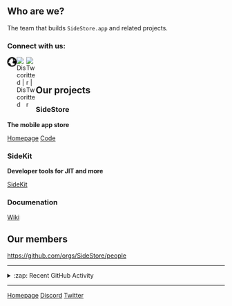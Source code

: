 <!-- 
Docs: How to use GitHub README and actions to auto-generate embedded content.
https://github.com/anuraghazra/github-readme-stats
https://www.youtube.com/watch?v=n6d4KHSKqGk
https://github.com/rahuldkjain/github-profile-readme-generator
 -->

## Who are we?

The team that builds `SideStore.app` and related projects.

### Connect with us:

<!--
[![Website](https://img.shields.io/website?label=sidestore.io&style=for-the-badge&url=https://sidestore.io)](https://sidestore.io)
[![Twitter Follow](https://img.shields.io/twitter/follow/sidestore_io?color=1DA1F2&logo=twitter&style=for-the-badge)](https://twitter.com/intent/follow?original_referer=https%3A%2F%2Fgithub.com%2Fsidestore&screen_name=sidestore)
[![GitHub Followers](https://img.shields.io/github/followers/sidestore?style=for-the-badge)]()
[![GitHub Sponsors](https://img.shields.io/github/sponsors/sidestore?style=for-the-badge
)]() 
-->

[<img align="left" alt="sidestore.io" width="22px" src="https://raw.githubusercontent.com/iconic/open-iconic/master/svg/globe.svg" />][website]
[<img align="left" alt="Discord | Discord" width="22px" src="https://cdn.jsdelivr.net/npm/simple-icons@v3/icons/discord.svg" />][discord]
[<img align="left" alt="Twitter | Twitter" width="22px" src="https://cdn.jsdelivr.net/npm/simple-icons@v3/icons/twitter.svg" />][twitter]

<br />
<br />

## Our projects

### SideStore

__The mobile app store__

[Homepage][website]
[Code][git.sidestore]

### SideKit

__Developer tools for JIT and more__

[SideKit][git.sidekit]

### Documenation

[Wiki][wiki]

## Our members

https://github.com/orgs/SideStore/people

---

<details>
  <summary>:zap: Recent GitHub Activity</summary>

<!--START_SECTION:activity-->
1. ❗️ Closed issue [#439](https://github.com/SideStore/SideStore/issues/439) in [SideStore/SideStore](https://github.com/SideStore/SideStore)
2. 🗣 Commented on [#439](https://github.com/SideStore/SideStore/issues/439) in [SideStore/SideStore](https://github.com/SideStore/SideStore)
3. ❗️ Closed issue [#440](https://github.com/SideStore/SideStore/issues/440) in [SideStore/SideStore](https://github.com/SideStore/SideStore)
4. 🗣 Commented on [#440](https://github.com/SideStore/SideStore/issues/440) in [SideStore/SideStore](https://github.com/SideStore/SideStore)
5. ❗️ Opened issue [#440](https://github.com/SideStore/SideStore/issues/440) in [SideStore/SideStore](https://github.com/SideStore/SideStore)
6. ❗️ Opened issue [#439](https://github.com/SideStore/SideStore/issues/439) in [SideStore/SideStore](https://github.com/SideStore/SideStore)
7. ❗️ Closed issue [#438](https://github.com/SideStore/SideStore/issues/438) in [SideStore/SideStore](https://github.com/SideStore/SideStore)
8. 🗣 Commented on [#438](https://github.com/SideStore/SideStore/issues/438) in [SideStore/SideStore](https://github.com/SideStore/SideStore)
9. 🗣 Commented on [#438](https://github.com/SideStore/SideStore/issues/438) in [SideStore/SideStore](https://github.com/SideStore/SideStore)
10. 🗣 Commented on [#344](https://github.com/SideStore/SideStore/issues/344) in [SideStore/SideStore](https://github.com/SideStore/SideStore)
11. ❗️ Opened issue [#438](https://github.com/SideStore/SideStore/issues/438) in [SideStore/SideStore](https://github.com/SideStore/SideStore)
12. ❗️ Closed issue [#437](https://github.com/SideStore/SideStore/issues/437) in [SideStore/SideStore](https://github.com/SideStore/SideStore)
13. 🗣 Commented on [#437](https://github.com/SideStore/SideStore/issues/437) in [SideStore/SideStore](https://github.com/SideStore/SideStore)
14. 🗣 Commented on [#344](https://github.com/SideStore/SideStore/issues/344) in [SideStore/SideStore](https://github.com/SideStore/SideStore)
15. ❗️ Opened issue [#437](https://github.com/SideStore/SideStore/issues/437) in [SideStore/SideStore](https://github.com/SideStore/SideStore)
16. 🗣 Commented on [#436](https://github.com/SideStore/SideStore/issues/436) in [SideStore/SideStore](https://github.com/SideStore/SideStore)
17. 🗣 Commented on [#436](https://github.com/SideStore/SideStore/issues/436) in [SideStore/SideStore](https://github.com/SideStore/SideStore)
18. 🗣 Commented on [#434](https://github.com/SideStore/SideStore/issues/434) in [SideStore/SideStore](https://github.com/SideStore/SideStore)
19. 🗣 Commented on [#434](https://github.com/SideStore/SideStore/issues/434) in [SideStore/SideStore](https://github.com/SideStore/SideStore)
20. 🗣 Commented on [#436](https://github.com/SideStore/SideStore/issues/436) in [SideStore/SideStore](https://github.com/SideStore/SideStore)
<!--END_SECTION:activity-->

</details>

---

[Homepage][patreon] [Discord][discord] [Twitter][twitter]

<!--
- [Patreon][patreon]
- [OpenCollective][opencollective]
- [YouTube][youtube]
-->

[website]: https://sidestore.io
[wiki]: https://wiki.sidestore.io
[twitter]: https://twitter.com/sidestore_io
[discord]: https://discord.gg/sidestore-949183273383395328
[youtube]: https://youtube.com/TODO
[patreon]: https://www.patreon.com/SideStore
[opencollective]: https://opencollective.com/TODO
[git.sidestore]: https://github.com/SideStore/SideStore/
[git.sidekit]: https://github.com/SideStore/SideKit

